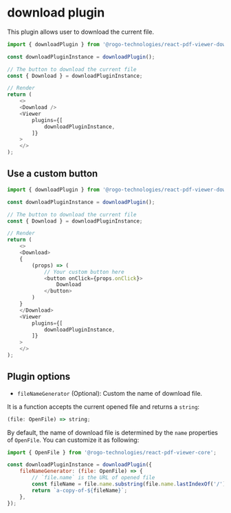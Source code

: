 # download plugin

This plugin allows user to download the current file.

```javascript
import { downloadPlugin } from '@rogo-technologies/react-pdf-viewer-download';

const downloadPluginInstance = downloadPlugin();

// The button to download the current file
const { Download } = downloadPluginInstance;

// Render
return (
    <>
    <Download />
    <Viewer
        plugins={[
            downloadPluginInstance,
        ]}
    >
    </>
);
```

## Use a custom button

```javascript
import { downloadPlugin } from '@rogo-technologies/react-pdf-viewer-download';

const downloadPluginInstance = downloadPlugin();

// The button to download the current file
const { Download } = downloadPluginInstance;

// Render
return (
    <>
    <Download>
    {
        (props) => (
            // Your custom button here
            <button onClick={props.onClick}>
                Download
            </button>
        )
    }
    </Download>
    <Viewer
        plugins={[
            downloadPluginInstance,
        ]}
    >
    </>
);
```

## Plugin options

-   `fileNameGenerator` (Optional): Custom the name of download file.

It is a function accepts the current opened file and returns a `string`:

```javascript
(file: OpenFile) => string;
```

By default, the name of download file is determined by the `name` properties of `OpenFile`.
You can customize it as following:

```javascript
import { OpenFile } from '@rogo-technologies/react-pdf-viewer-core';

const downloadPluginInstance = downloadPlugin({
    fileNameGenerator: (file: OpenFile) => {
        // `file.name` is the URL of opened file
        const fileName = file.name.substring(file.name.lastIndexOf('/') + 1);
        return `a-copy-of-${fileName}`;
    },
});
```
